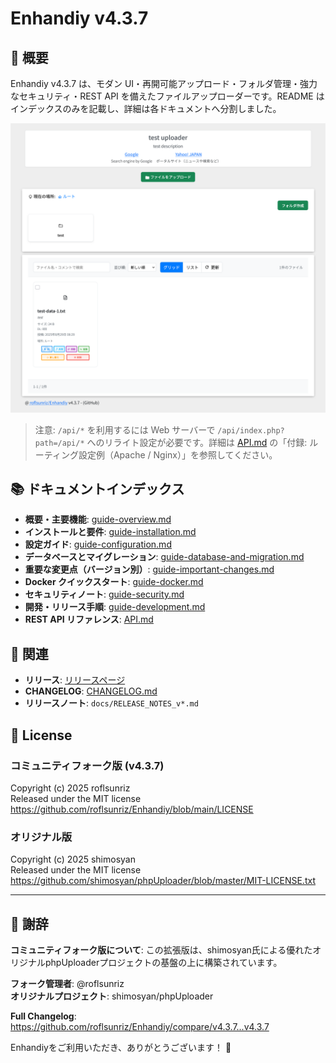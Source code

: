 # Enhandiy v4.3.7

## 🎉 概要

Enhandiy v4.3.7 は、モダン UI・再開可能アップロード・フォルダ管理・強力なセキュリティ・REST API を備えたファイルアップローダーです。README はインデックスのみを記載し、詳細は各ドキュメントへ分割しました。

![cover](./image/cover.png)


> 注意: `/api/*` を利用するには Web サーバーで `/api/index.php?path=/api/*` へのリライト設定が必要です。詳細は [API.md](docs/API.md) の「付録: ルーティング設定例（Apache / Nginx）」を参照してください。

## 📚 ドキュメントインデックス

- **概要・主要機能**: [guide-overview.md](docs/guide-overview.md)
- **インストールと要件**: [guide-installation.md](docs/guide-installation.md)
- **設定ガイド**: [guide-configuration.md](docs/guide-configuration.md)
- **データベースとマイグレーション**: [guide-database-and-migration.md](docs/guide-database-and-migration.md)
- **重要な変更点（バージョン別）**: [guide-important-changes.md](docs/guide-important-changes.md)
- **Docker クイックスタート**: [guide-docker.md](docs/guide-docker.md)
- **セキュリティノート**: [guide-security.md](docs/guide-security.md)
- **開発・リリース手順**: [guide-development.md](docs/guide-development.md)
- **REST API リファレンス**: [API.md](docs/API.md)

## 🔗 関連

- **リリース**: [リリースページ](https://github.com/roflsunriz/Enhandiy/releases)
- **CHANGELOG**: [CHANGELOG.md](CHANGELOG.md)
- **リリースノート**: `docs/RELEASE_NOTES_v*.md`


## 📄 License

### **コミュニティフォーク版 (v4.3.7)**
Copyright (c) 2025 roflsunriz  
Released under the MIT license  
<https://github.com/roflsunriz/Enhandiy/blob/main/LICENSE>

### **オリジナル版**
Copyright (c) 2025 shimosyan  
Released under the MIT license  
<https://github.com/shimosyan/phpUploader/blob/master/MIT-LICENSE.txt>

---

## 🙏 謝辞

**コミュニティフォーク版について**: この拡張版は、shimosyan氏による優れたオリジナルphpUploaderプロジェクトの基盤の上に構築されています。

**フォーク管理者**: @roflsunriz  
**オリジナルプロジェクト**: shimosyan/phpUploader

**Full Changelog**: <https://github.com/roflsunriz/Enhandiy/compare/v4.3.7...v4.3.7>

Enhandiyをご利用いただき、ありがとうございます！ 🚀

